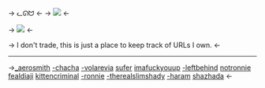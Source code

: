 -> ᓚᘏᗢ <-
-> ![](https://cdn.discordapp.com/attachments/1082823765546778725/1117218859062149260/text-1686436127203.png) <-

-> ![](https://cdn.discordapp.com/attachments/1082823765546778725/1117220118963966124/blur_edges_4.png) <-

-> I don't trade, this is just a place to keep track of URLs I own. <-

*** 

->[_aerosmith](https://rentry.co/_aerosmith) [-chacha](https://rentry.co/-chacha) [-volarevia](https://rentry.co/-volarevia) [sufer](https://rentry.co/sufer) [imafuckyouup](https://rentry.co/imafuckyouup) [-leftbehind](https://rentry.co/-leftbehind) [notronnie](https://rentry.co/notronnie) [fealdiaji](https://rentry.co/fealdiaji) [kittencriminal](https://rentry.co/kittencriminal) [-ronnie](https://rentry.co/-ronnie) [-therealslimshady](https://rentry.co/-therealslimshady) [-haram](https://rentry.co/-haram) [shazhada](https://rentry.co/shazhada) <-